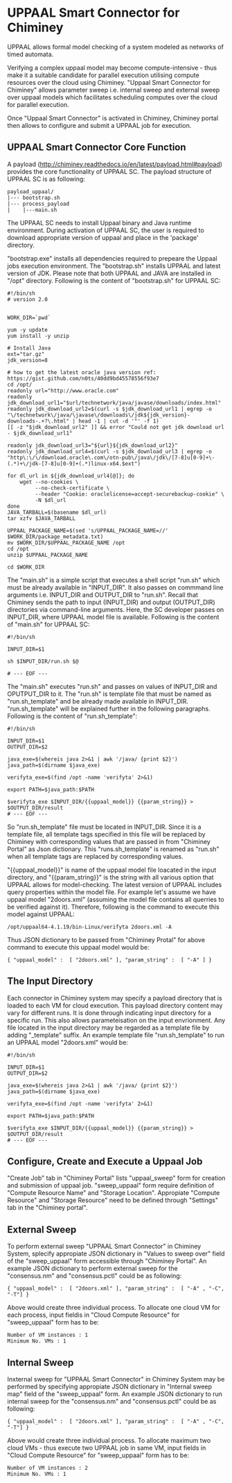 UPPAAL Smart Connector for Chiminey
==================================
UPPAAL allows formal model checking of a system modeled as networks of timed automata. 

Verifying a complex uppaal model may become compute-intensive - thus make it a suitable candidate for parallel execution utilising compute resources over the cloud using Chiminey. "Uppaal Smart Connector for Chiminey" allows parameter sweep i.e. internal sweep and external sweep over uppaal  models which facilitates scheduling computes over the cloud for parallel execution.

Once "Uppaal Smart Connector" is activated in Chiminey, Chiminey portal then allows to configure and submit a UPPAAL job for execution.

UPPAAL Smart Connector Core Function
-----------------------------------
A payload (http://chiminey.readthedocs.io/en/latest/payload.html#payload) provides the core functionality of UPPAAL SC. The payload structure of UPPAAL SC is as following:

```
payload_uppaal/
|--- bootstrap.sh
|--- process_payload
|    |---main.sh
```
The UPPAAL SC needs to install Uppaal binary and Java runtime environment. During activation of UPPAAL SC, the user is required to download appropriate version of uppaal and place in the 'package' directory.

"bootstrap.exe" installs all dependencies required to prepeare the Uppaal jobs execution environment. The "bootstrap.sh" installs UPPAAL  and latest version of JDK. Please note that both UPPAAL and JAVA are installed in "/opt" directory. Following is the content of "bootstrap.sh" for UPPAAL SC:    

```
#!/bin/sh
# version 2.0


WORK_DIR=`pwd`

yum -y update
yum install -y unzip

# Install Java
ext="tar.gz"
jdk_version=8

# how to get the latest oracle java version ref: https://gist.github.com/n0ts/40dd9bd45578556f93e7
cd /opt/
readonly url="http://www.oracle.com"
readonly jdk_download_url1="$url/technetwork/java/javase/downloads/index.html"
readonly jdk_download_url2=$(curl -s $jdk_download_url1 | egrep -o "\/technetwork\/java/\javase\/downloads\/jdk${jdk_version}-downloads-.+?\.html" | head -1 | cut -d '"' -f 1)
[[ -z "$jdk_download_url2" ]] && error "Could not get jdk download url - $jdk_download_url1"

readonly jdk_download_url3="${url}${jdk_download_url2}"
readonly jdk_download_url4=$(curl -s $jdk_download_url3 | egrep -o "http\:\/\/download.oracle\.com\/otn-pub\/java\/jdk\/[7-8]u[0-9]+\-(.*)+\/jdk-[7-8]u[0-9]+(.*)linux-x64.$ext")

for dl_url in ${jdk_download_url4[@]}; do
    wget --no-cookies \
         --no-check-certificate \
         --header "Cookie: oraclelicense=accept-securebackup-cookie" \
         -N $dl_url
done
JAVA_TARBALL=$(basename $dl_url)
tar xzfv $JAVA_TARBALL

UPPAAL_PACKAGE_NAME=$(sed 's/UPPAAL_PACKAGE_NAME=//' $WORK_DIR/package_metadata.txt)  
mv $WORK_DIR/$UPPAAL_PACKAGE_NAME /opt
cd /opt
unzip $UPPAAL_PACKAGE_NAME

cd $WORK_DIR
```

The "main.sh" is a simple script that executes a shell script "run.sh" which must be already available in "INPUT_DIR". It also passes on commmand line arguments i.e. INPUT_DIR and OUTPUT_DIR to "run.sh". Recall that Chiminey sends the path to input (INPUT_DIR) and output (OUTPUT_DIR) directories via command-line arguments<payload>. Here, the SC developer passes on INPUT_DIR, where UPPAAL model file is available. Following is the content of "main.sh" for UPPAAL SC:

```
#!/bin/sh

INPUT_DIR=$1

sh $INPUT_DIR/run.sh $@

# --- EOF ---
```
The "main.sh" executes "run.sh" and passes on values of INPUT_DIR and OPUTPUT_DIR to it. The "run.sh" is template file that must be named as "run.sh_template" and be already made available in INPUT_DIR. "run.sh_template" will be explained further in the following paragraphs. Following is the content of "run.sh_template":

```
#!/bin/sh

INPUT_DIR=$1
OUTPUT_DIR=$2

java_exe=$(whereis java 2>&1 | awk '/java/ {print $2}')
java_path=$(dirname $java_exe)

verifyta_exe=$(find /opt -name 'verifyta' 2>&1)

export PATH=$java_path:$PATH

$verifyta_exe $INPUT_DIR/{{uppaal_model}} {{param_string}} > $OUTPUT_DIR/result
# --- EOF ---
```
So "run.sh_template" file must be located in INPUT_DIR. Since it is a template file, all template tags specified in this file will be replaced by Chiminey with corresponding values that are passed in from "Chiminey Portal" as Json dictionary. This "runs.sh_template" is renamed as "run.sh" when all template tags are replaced by corresponding values. 

"{{uppaal_model}}" is name of the uppaal model file loacated in the input directory, and "{{param_string}}" is the string with all various option that UPPAAL allows for model-checking. The latest version of UPPAAL includes query properties within the model file. For example let's assume we have uppaal model "2doors.xml" (assuming the model file contains all querries to be verified against it). Therefore, following is the command to execute this model against UPPAAL:

```
/opt/uppaal64-4.1.19/bin-Linux/verifyta 2doors.xml -A
```  
Thus JSON dictionary to be passed from "Chiminey Protal" for above command to execute this uppaal model would be:

```
{ "uppaal_model" :  [ "2doors.xml" ], "param_string" :  [ "-A" ] }
```

The Input Directory
-------------------
Each connector in Chiminey system may specify a payload directory that is loaded to each VM for cloud execution. This payload directory content may vary for different runs. It is done through indicating input directory for a specific run. This also allows parameteisation on the input envrionment.  Any file located in the input directory may be regarded as a template file by adding "_template" suffix. An example template file "run.sh_template" to run an UPPAAL model "2doors.xml" would be:

```
#!/bin/sh

INPUT_DIR=$1
OUTPUT_DIR=$2

java_exe=$(whereis java 2>&1 | awk '/java/ {print $2}')
java_path=$(dirname $java_exe)

verifyta_exe=$(find /opt -name 'verifyta' 2>&1)

export PATH=$java_path:$PATH

$verifyta_exe $INPUT_DIR/{{uppaal_model}} {{param_string}} > $OUTPUT_DIR/result
# --- EOF ---
```
Configure, Create and Execute a Uppaal Job
------------------------------------------
"Create Job" tab in "Chiminey Portal" lists "uppaal_sweep" form for creation and submission of uppaal job. "sweep_uppaal" form require definition of "Compute Resource Name" and "Storage Location". Appropiate "Compute Resource" and "Storage Resource" need to be defined  through "Settings" tab in the "Chiminey portal".

External Sweep
--------------
To perform external sweep "UPPAAL Smart Connector" in Chiminey System, splecify appropiate JSON dictionary in "Values to sweep over" field  of the "sweep_uppaal" form accessible through "Chiminey Portal". An example JSON dictionary to perform external sweep for the "consensus.nm" and  "consensus.pctl" could be as following:

```
{ "uppaal_model" :  [ "2doors.xml" ], "param_string" :  [ "-A" , "-C", "-T"] }
``` 

Above would create three individual process. To allocate one cloud VM for each process, input fieldis in "Cloud Compute Resource" for "sweep_uppaal" form has to be:

```
Number of VM instances : 1
Minimum No. VMs : 1
```
Internal Sweep
--------------
Inxternal sweep for "UPPAAL Smart Connector" in Chiminey System may be performed by specifying appropiate JSON dictionary in "Internal sweep map" field  of the "sweep_uppaal" form. An example JSON dictionary to run internal sweep for the "consensus.nm" and  "consensus.pctl" could be as following:

```
{ "uppaal_model" :  [ "2doors.xml" ], "param_string" :  [ "-A" , "-C", "-T"] }
``` 
Above would create three individual process. To allocate maximum two cloud VMs - thus execute two UPPAAL job in same VM,  input fields in "Cloud Compute Resource" for "sweep_uppaal" form has to be:

```
Number of VM instances : 2
Minimum No. VMs : 1
```
